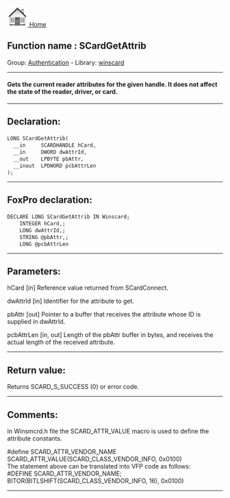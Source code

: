 [<img src="../../images/home.png"> Home ](https://github.com/VFPX/Win32API)  

## Function name : SCardGetAttrib
Group: [Authentication](../../functions_group.md#Authentication)  -  Library: [winscard](../../Libraries.md#winscard)  
***  


#### Gets the current reader attributes for the given handle. It does not affect the state of the reader, driver, or card.

***  


## Declaration:
```foxpro  
LONG SCardGetAttrib(
  __in     SCARDHANDLE hCard,
  __in     DWORD dwAttrId,
  __out    LPBYTE pbAttr,
  __inout  LPDWORD pcbAttrLen
);  
```  
***  


## FoxPro declaration:
```foxpro  
DECLARE LONG SCardGetAttrib IN Winscard;
	INTEGER hCard,;
	LONG dwAttrId,;
	STRING @pbAttr,;
	LONG @pcbAttrLen  
```  
***  


## Parameters:
hCard [in] 
Reference value returned from SCardConnect.

dwAttrId [in] 
Identifier for the attribute to get.

pbAttr [out] 
Pointer to a buffer that receives the attribute whose ID is supplied in dwAttrId.

pcbAttrLen [in, out] 
Length of the pbAttr buffer in bytes, and receives the actual length of the received attribute.  
***  


## Return value:
Returns SCARD_S_SUCCESS (0) or error code.  
***  


## Comments:
In Winsmcrd.h file the SCARD_ATTR_VALUE macro is used to define the attribute constants.  
  
<div class="precode">#define SCARD_ATTR_VENDOR_NAME  
	SCARD_ATTR_VALUE(SCARD_CLASS_VENDOR_INFO, 0x0100)  
</div>  
The statement above can be translated into VFP code as follows:  
  
<div class="precode">#DEFINE SCARD_ATTR_VENDOR_NAME;  
	BITOR(BITLSHIFT(SCARD_CLASS_VENDOR_INFO, 16), 0x0100)</div>  
  
***  

